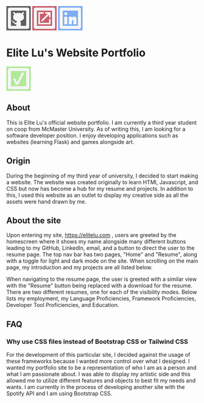 [![](https://raw.githubusercontent.com/honkita/MD-Links/main/Pixel_GitHub.svg)](https://github.com/honkita) [![](https://raw.githubusercontent.com/honkita/MD-Links/main/Pixel_Link.svg)](https://elitelu.com) [![](https://raw.githubusercontent.com/honkita/MD-Links/main/Pixel_LinkedIn.svg)](https://www.linkedin.com/in/elitelu/)

# Elite Lu's Website Portfolio

![](https://raw.githubusercontent.com/honkita/MD-Links/main/Pixel_Maintained.svg)

## About

This is Elite Lu's official website portfolio.
I am currently a third year student on coop from McMaster University. As of writing this, I am looking for a software developer position. I enjoy developing applications such as websites (learning Flask) and games alongside art.

## Origin

During the beginning of my third year of university, I decided to start making a website. The website was created originally to learn HTMl, Javascript, and CSS but now has become a hub for my resume and projects. In addition to this, I used this website as an outlet to display my creative side as all the assets were hand drawn by me.

## About the site

Upon entering my site, https://elitelu.com , users are greeted by the homescreen where it shows my name alongside many different buttons leading to my GitHub, LinkedIn, email, and a button to direct the user to the resume page. The top nav bar has two pages, "Home" and "Resume", along with a toggle for light and dark mode on the site. When scrolling on the main page, my introduction and my projects are all listed below.

When navigating to the resume page, the user is greeted with a similar view with the "Resume" button being replaced with a download for the resume. There are two different resumes, one for each of the visibility modes. Below lists my employment, my Language Proficiencies, Framework Proficiencies, Developer Tool Proficiencies, and Education.

## FAQ

### Why use CSS files instead of Bootstrap CSS or Tailwind CSS

For the development of this particular site, I decided against the usage of these frameworks because I wanted more control over what I designed. I wanted my portfolio site to be a representation of who I am as a person and what I am passionate about. I was able to display my artistic side and this allowed me to utilize different features and objects to best fit my needs and wants. I am currently in the process of developing another site with the Spotify API and I am using Bootstrap CSS.
